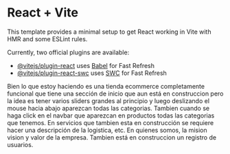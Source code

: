 # React + Vite

This template provides a minimal setup to get React working in Vite with HMR and some ESLint rules.

Currently, two official plugins are available:

- [@vitejs/plugin-react](https://github.com/vitejs/vite-plugin-react/blob/main/packages/plugin-react/README.md) uses [Babel](https://babeljs.io/) for Fast Refresh
- [@vitejs/plugin-react-swc](https://github.com/vitejs/vite-plugin-react-swc) uses [SWC](https://swc.rs/) for Fast Refresh


Bien lo que estoy haciendo es una tienda ecommerce completamente funcional que tiene una sección de inicio que aun está en construccion pero la idea es tener varios sliders grandes al principio y luego deslizando el mouse hacia abajo aparezcan todas las categorias. Tambien cuando se haga click en el navbar que aparezcan en productos todas las categorias que tenemos. En servicios que tambien esta en construcción se requiere hacer una descripción de la logistica, etc. En quienes somos, la mision vision y valor de la empresa. Tambien está en construccion un registro de usuarios.